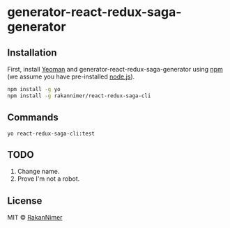 # generator-react-redux-saga-generator

## Installation

First, install [Yeoman](http://yeoman.io) and generator-react-redux-saga-generator using [npm](https://www.npmjs.com/) (we assume you have pre-installed [node.js](https://nodejs.org/)).

```bash
npm install -g yo
npm install -g rakannimer/react-redux-saga-cli
```


## Commands

```
yo react-redux-saga-cli:test
```

## TODO

1. Change name.
2. Prove I'm not a robot.

## License

MIT © [RakanNimer](https://www.github.com/RakanNimer)

